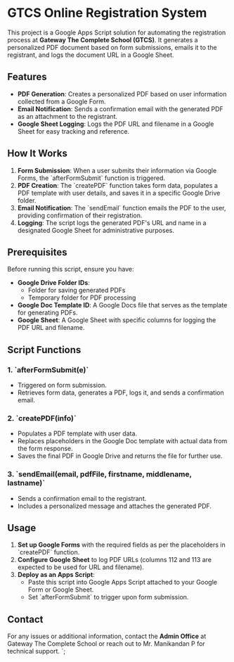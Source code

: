 # GTCS Online Registration System

This project is a Google Apps Script solution for automating the registration process at **Gateway The Complete School (GTCS)**. It generates a personalized PDF document based on form submissions, emails it to the registrant, and logs the document URL in a Google Sheet.

## Features

- **PDF Generation**: Creates a personalized PDF based on user information collected from a Google Form.
- **Email Notification**: Sends a confirmation email with the generated PDF as an attachment to the registrant.
- **Google Sheet Logging**: Logs the PDF URL and filename in a Google Sheet for easy tracking and reference.

## How It Works

1. **Form Submission**: When a user submits their information via Google Forms, the \`afterFormSubmit\` function is triggered.
2. **PDF Creation**: The \`createPDF\` function takes form data, populates a PDF template with user details, and saves it in a specific Google Drive folder.
3. **Email Notification**: The \`sendEmail\` function emails the PDF to the user, providing confirmation of their registration.
4. **Logging**: The script logs the generated PDF's URL and name in a designated Google Sheet for administrative purposes.

## Prerequisites

Before running this script, ensure you have:

- **Google Drive Folder IDs**: 
  - Folder for saving generated PDFs
  - Temporary folder for PDF processing
- **Google Doc Template ID**: A Google Docs file that serves as the template for generating PDFs.
- **Google Sheet**: A Google Sheet with specific columns for logging the PDF URL and filename.

## Script Functions

### 1. \`afterFormSubmit(e)\`
   - Triggered on form submission.
   - Retrieves form data, generates a PDF, logs it, and sends a confirmation email.

### 2. \`createPDF(info)\`
   - Populates a PDF template with user data.
   - Replaces placeholders in the Google Doc template with actual data from the form response.
   - Saves the final PDF in Google Drive and returns the file for further use.

### 3. \`sendEmail(email, pdfFile, firstname, middlename, lastname)\`
   - Sends a confirmation email to the registrant.
   - Includes a personalized message and attaches the generated PDF.

## Usage

1. **Set up Google Forms** with the required fields as per the placeholders in \`createPDF\` function.
2. **Configure Google Sheet** to log PDF URLs (columns 112 and 113 are expected to be used for URL and filename).
3. **Deploy as an Apps Script**:
   - Paste this script into Google Apps Script attached to your Google Form or Google Sheet.
   - Set \`afterFormSubmit\` to trigger upon form submission.

## Contact

For any issues or additional information, contact the **Admin Office** at Gateway The Complete School or reach out to Mr. Manikandan P for technical support.
`;
